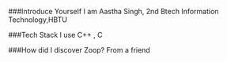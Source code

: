 ###Introduce Yourself 
I am Aastha Singh, 2nd Btech Information Technology,HBTU

###Tech Stack 
I use C++ , C

###How did I discover Zoop?
From a friend
